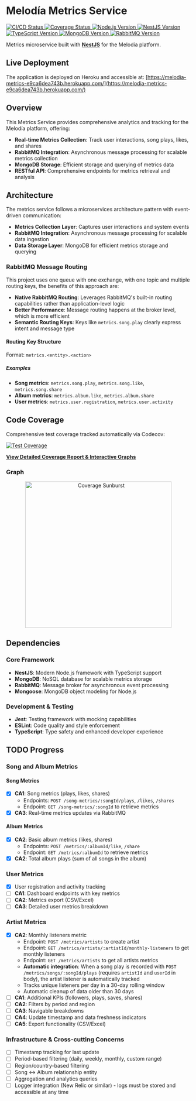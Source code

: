 # Melodía Metrics Service

<a href="https://github.com/melodia-grupo09/metrics/actions/workflows/github-actions.yml" target="_blank">
  <img src="https://github.com/melodia-grupo09/metrics/workflows/CI%2FCD%20Pipeline/badge.svg" alt="CI/CD Status" />
</a>
<a href="https://app.codecov.io/github/melodia-grupo09/metrics" target="_blank">
  <img src="https://codecov.io/github/melodia-grupo09/metrics/branch/master/graph/badge.svg?token=BQ641ZU5EK" alt="Coverage Status" />
</a>
<a href="https://nodejs.org" target="_blank">
  <img src="https://img.shields.io/badge/node-%3E%3D18.0.0-brightgreen.svg" alt="Node.js Version" />
</a>
<a href="https://nestjs.com" target="_blank">
  <img src="https://img.shields.io/badge/NestJS-11.0-E0234E.svg" alt="NestJS Version" />
</a>
<a href="https://www.typescriptlang.org" target="_blank">
  <img src="https://img.shields.io/badge/TypeScript-5.1-007ACC.svg" alt="TypeScript Version" />
</a>
<a href="https://www.mongodb.com" target="_blank">
  <img src="https://img.shields.io/badge/MongoDB-8.0-47A248.svg" alt="MongoDB Version" />
</a>
<a href="https://www.rabbitmq.com" target="_blank">
  <img src="https://img.shields.io/badge/RabbitMQ-4.1-FF6600.svg" alt="RabbitMQ Version" />
</a>

Metrics microservice built with [**NestJS**](https://nestjs.com/) for the Melodía platform.

## Live Deployment

The application is deployed on Heroku and accessible at: [https://melodia-metrics-e9ca6dea743b.herokuapp.com/](https://melodia-metrics-e9ca6dea743b.herokuapp.com/)

## Overview

This Metrics Service provides comprehensive analytics and tracking for the Melodía platform, offering:

- **Real-time Metrics Collection**: Track user interactions, song plays, likes, and shares
- **RabbitMQ Integration**: Asynchronous message processing for scalable metrics collection
- **MongoDB Storage**: Efficient storage and querying of metrics data
- **RESTful API**: Comprehensive endpoints for metrics retrieval and analysis

## Architecture

The metrics service follows a microservices architecture pattern with event-driven communication:

- **Metrics Collection Layer**: Captures user interactions and system events
- **RabbitMQ Integration**: Asynchronous message processing for scalable data ingestion
- **Data Storage Layer**: MongoDB for efficient metrics storage and querying

### RabbitMQ Message Routing

This project uses one queue with one exchange, with one topic and multiple routing keys, the benefits of this approach are:

- **Native RabbitMQ Routing**: Leverages RabbitMQ's built-in routing capabilities rather than application-level logic
- **Better Performance**: Message routing happens at the broker level, which is more efficient
- **Semantic Routing Keys**: Keys like `metrics.song.play` clearly express intent and message type

#### Routing Key Structure

Format: `metrics.<entity>.<action>`

##### Examples

- **Song metrics**: `metrics.song.play`, `metrics.song.like`, `metrics.song.share`
- **Album metrics**: `metrics.album.like`, `metrics.album.share`
- **User metrics**: `metrics.user.registration`, `metrics.user.activity`

## Code Coverage

Comprehensive test coverage tracked automatically via Codecov:

[![Test Coverage](https://codecov.io/github/melodia-grupo09/metrics/branch/master/graph/badge.svg?token=BQ641ZU5EK)](https://codecov.io/github/melodia-grupo09/metrics)

**[View Detailed Coverage Report & Interactive Graphs](https://app.codecov.io/github/melodia-grupo09/metrics)**

<h3>Graph</h3>
<div align="center">
  
  <a href="https://app.codecov.io/github/melodia-grupo09/metrics" target="_blank">
    <img src="https://codecov.io/github/melodia-grupo09/metrics/graphs/sunburst.svg?token=BQ641ZU5EK" alt="Coverage Sunburst" width="400" />
  </a>
  
</div>

## Dependencies

### Core Framework

- **NestJS**: Modern Node.js framework with TypeScript support
- **MongoDB**: NoSQL database for scalable metrics storage
- **RabbitMQ**: Message broker for asynchronous event processing
- **Mongoose**: MongoDB object modeling for Node.js

### Development & Testing

- **Jest**: Testing framework with mocking capabilities
- **ESLint**: Code quality and style enforcement
- **TypeScript**: Type safety and enhanced developer experience

## TODO Progress

### Song and Album Metrics

#### Song Metrics

- [x] **CA1**: Song metrics (plays, likes, shares)
  - Endpoints: `POST /song-metrics/:songId/plays`, `/likes`, `/shares`
  - Endpoint: `GET /song-metrics/:songId` to retrieve metrics
- [x] **CA3**: Real-time metrics updates via RabbitMQ

#### Album Metrics

- [x] **CA2**: Basic album metrics (likes, shares)
  - Endpoints: `POST /metrics/:albumId/like`, `/share`
  - Endpoint: `GET /metrics/:albumId` to retrieve metrics
- [x] **CA2**: Total album plays (sum of all songs in the album)

### User Metrics

- [x] User registration and activity tracking
- [ ] **CA1**: Dashboard endpoints with key metrics
- [ ] **CA2**: Metrics export (CSV/Excel)
- [ ] **CA3**: Detailed user metrics breakdown

### Artist Metrics

- [x] **CA2**: Monthly listeners metric
  - Endpoint: `POST /metrics/artists` to create artist
  - Endpoint: `GET /metrics/artists/:artistId/monthly-listeners` to get monthly listeners
  - Endpoint: `GET /metrics/artists` to get all artists metrics
  - **Automatic integration**: When a song play is recorded with `POST /metrics/songs/:songId/plays` (requires `artistId` and `userId` in body), the artist listener is automatically tracked
  - Tracks unique listeners per day in a 30-day rolling window
  - Automatic cleanup of data older than 30 days
- [ ] **CA1**: Additional KPIs (followers, plays, saves, shares)
- [ ] **CA2**: Filters by period and region
- [ ] **CA3**: Navigable breakdowns
- [ ] **CA4**: Update timestamp and data freshness indicators
- [ ] **CA5**: Export functionality (CSV/Excel)

### Infrastructure & Cross-cutting Concerns

- [ ] Timestamp tracking for last update
- [ ] Period-based filtering (daily, weekly, monthly, custom range)
- [ ] Region/country-based filtering
- [ ] Song ↔ Album relationship entity
- [ ] Aggregation and analytics queries
- [ ] Logger integration (New Relic or similar) - logs must be stored and accessible at any time
